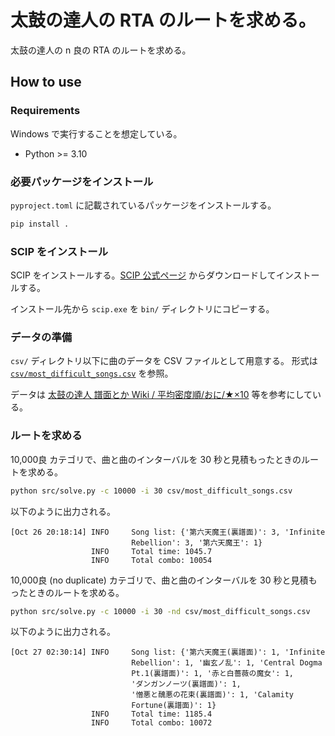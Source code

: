 # 太鼓の達人の RTA のルートを求める。

太鼓の達人の n 良の RTA のルートを求める。

## How to use

### Requirements

Windows で実行することを想定している。

- Python >= 3.10

### 必要パッケージをインストール

`pyproject.toml` に記載されているパッケージをインストールする。

```bash
pip install .
```

### SCIP をインストール

SCIP をインストールする。[SCIP 公式ページ](https://www.scipopt.org/index.php#download) からダウンロードしてインストールする。

インストール先から `scip.exe` を `bin/` ディレクトリにコピーする。

### データの準備

`csv/` ディレクトリ以下に曲のデータを CSV ファイルとして用意する。
形式は [`csv/most_difficult_songs.csv`](csv/most_difficult_songs.csv) を参照。

データは [太鼓の達人 譜面とか Wiki / 平均密度順/おに/★×10](https://wikiwiki.jp/taiko-fumen/%E5%8F%8E%E9%8C%B2%E6%9B%B2/%E5%B9%B3%E5%9D%87%E5%AF%86%E5%BA%A6%E9%A0%86/%E3%81%8A%E3%81%AB/%E2%98%85%C3%9710) 等を参考にしている。

### ルートを求める

10,000良 カテゴリで、曲と曲のインターバルを 30 秒と見積もったときのルートを求める。

```bash
python src/solve.py -c 10000 -i 30 csv/most_difficult_songs.csv
```

以下のように出力される。

```log
[Oct 26 20:18:14] INFO     Song list: {'第六天魔王(裏譜面)': 3, 'Infinite
                           Rebellion': 3, '第六天魔王': 1}
                  INFO     Total time: 1045.7
                  INFO     Total combo: 10054
```

10,000良 (no duplicate) カテゴリで、曲と曲のインターバルを 30 秒と見積もったときのルートを求める。

```bash
python src/solve.py -c 10000 -i 30 -nd csv/most_difficult_songs.csv
```

以下のように出力される。

```log
[Oct 27 02:30:14] INFO     Song list: {'第六天魔王(裏譜面)': 1, 'Infinite
                           Rebellion': 1, '幽玄ノ乱': 1, 'Central Dogma
                           Pt.1(裏譜面)': 1, '赤と白薔薇の魔女': 1,
                           'ダンガンノーツ(裏譜面)': 1,
                           '憎悪と醜悪の花束(裏譜面)': 1, 'Calamity
                           Fortune(裏譜面)': 1}
                  INFO     Total time: 1185.4
                  INFO     Total combo: 10072
```
